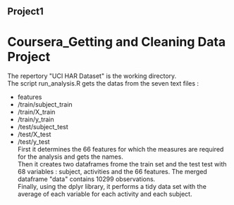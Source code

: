 ## Project1  
# Coursera_Getting and Cleaning Data Project  

The repertory "UCI HAR Dataset" is the working directory.  
The script run_analysis.R gets the datas from the seven text files :  
* features  
* /train/subject_train  
* /train/X_train  
* /train/y_train  
* /test/subject_test  
* /test/X_test  
* /test/y_test  
First it determines the 66 features for which the measures are required for the analysis and gets the names.  
Then it creates two dataframes frome the train set and the test test with 68 variables : subject, activities and the 66 features.
The merged dataframe "data" contains 10299 observations.  
Finally, using the dplyr library, it performs a tidy data set with the average of each variable for each activity and each subject.